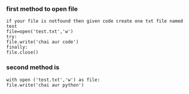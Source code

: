 ### first method to open file 
```
if your file is notfound then given code create one txt file named test
file=open('test.txt','w')
try:
file.write('chai aur code')
finally:
file.close()
```

### second method is 
```
with open ('test.txt','w') as file:
file.write('chai aur python')
```